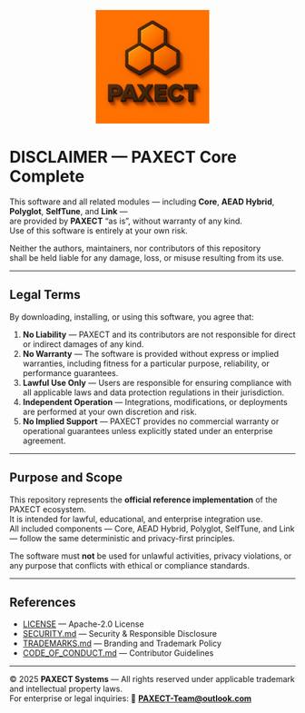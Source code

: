 <p align="center">
  <img src="docs/ChatGPT%20Image%202%20okt%202025,%2022_22_22.png" alt="PAXECT logo" width="200"/>
</p>



# DISCLAIMER — PAXECT Core Complete

This software and all related modules — including **Core**, **AEAD Hybrid**, **Polyglot**, **SelfTune**, and **Link** —  
are provided by **PAXECT** “as is”, without warranty of any kind.  
Use of this software is entirely at your own risk.

Neither the authors, maintainers, nor contributors of this repository  
shall be held liable for any damage, loss, or misuse resulting from its use.

---

## Legal Terms

By downloading, installing, or using this software, you agree that:

1. **No Liability** — PAXECT and its contributors are not responsible for direct or indirect damages of any kind.  
2. **No Warranty** — The software is provided without express or implied warranties, including fitness for a particular purpose, reliability, or performance guarantees.  
3. **Lawful Use Only** — Users are responsible for ensuring compliance with all applicable laws and data protection regulations in their jurisdiction.  
4. **Independent Operation** — Integrations, modifications, or deployments are performed at your own discretion and risk.  
5. **No Implied Support** — PAXECT provides no commercial warranty or operational guarantees unless explicitly stated under an enterprise agreement.

---

## Purpose and Scope

This repository represents the **official reference implementation** of the PAXECT ecosystem.  
It is intended for lawful, educational, and enterprise integration use.  
All included components — Core, AEAD Hybrid, Polyglot, SelfTune, and Link — follow the same deterministic and privacy-first principles.

The software must **not** be used for unlawful activities, privacy violations, or any purpose that conflicts with ethical or compliance standards.

---

## References

- [LICENSE](./LICENSE) — Apache-2.0 License  
- [SECURITY.md](./SECURITY.md) — Security & Responsible Disclosure  
- [TRADEMARKS.md](./TRADEMARKS.md) — Branding and Trademark Policy  
- [CODE_OF_CONDUCT.md](./CODE_OF_CONDUCT.md) — Contributor Guidelines  

---

© 2025 **PAXECT Systems** — All rights reserved under applicable trademark and intellectual property laws.  
For enterprise or legal inquiries: 📧 **PAXECT-Team@outlook.com**
